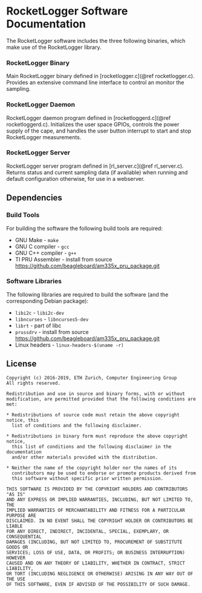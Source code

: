 # RocketLogger Software Documentation

The RocketLogger software includes the three following binaries, which make use of the RocketLogger library.


### RocketLogger Binary

Main RocketLogger binary defined in [rocketlogger.c](@ref rocketlogger.c). Provides an extensive command line interface to control an monitor the sampling.


### RocketLogger Daemon

RocketLogger daemon program defined in [rocketloggerd.c](@ref rocketloggerd.c). Initializes the user space GPIOs, controls the power supply of the cape, and handles the user button interrupt to start and stop RocketLogger measurements.


### RocketLogger Server

RocketLogger server program defined in [rl_server.c](@ref rl_server.c). Returns status and current sampling data (if available) when running and default configuration otherwise, for use in a webserver.


## Dependencies

### Build Tools

For building the software the following build tools are required:

- GNU Make - `make`
- GNU C compiler - `gcc`
- GNU C++ compiler - `g++`
- TI PRU Assembler - install from source <https://github.com/beagleboard/am335x_pru_package.git>


### Software Libraries

The following libraries are required to build the software (and the corresponding Debian package):

- `libi2c` - `libi2c-dev` 
- `libncurses` - `libncurses5-dev`
- `librt` - part of libc
- `prussdrv` - install from source <https://github.com/beagleboard/am335x_pru_package.git>
- Linux headers - `linux-headers-$(uname -r)`


## License

```
Copyright (c) 2016-2019, ETH Zurich, Computer Engineering Group
All rights reserved.

Redistribution and use in source and binary forms, with or without
modification, are permitted provided that the following conditions are met:

* Redistributions of source code must retain the above copyright notice, this
  list of conditions and the following disclaimer.

* Redistributions in binary form must reproduce the above copyright notice,
  this list of conditions and the following disclaimer in the documentation
  and/or other materials provided with the distribution.

* Neither the name of the copyright holder nor the names of its
  contributors may be used to endorse or promote products derived from
  this software without specific prior written permission.

THIS SOFTWARE IS PROVIDED BY THE COPYRIGHT HOLDERS AND CONTRIBUTORS "AS IS"
AND ANY EXPRESS OR IMPLIED WARRANTIES, INCLUDING, BUT NOT LIMITED TO, THE
IMPLIED WARRANTIES OF MERCHANTABILITY AND FITNESS FOR A PARTICULAR PURPOSE ARE
DISCLAIMED. IN NO EVENT SHALL THE COPYRIGHT HOLDER OR CONTRIBUTORS BE LIABLE
FOR ANY DIRECT, INDIRECT, INCIDENTAL, SPECIAL, EXEMPLARY, OR CONSEQUENTIAL
DAMAGES (INCLUDING, BUT NOT LIMITED TO, PROCUREMENT OF SUBSTITUTE GOODS OR
SERVICES; LOSS OF USE, DATA, OR PROFITS; OR BUSINESS INTERRUPTION) HOWEVER
CAUSED AND ON ANY THEORY OF LIABILITY, WHETHER IN CONTRACT, STRICT LIABILITY,
OR TORT (INCLUDING NEGLIGENCE OR OTHERWISE) ARISING IN ANY WAY OUT OF THE USE
OF THIS SOFTWARE, EVEN IF ADVISED OF THE POSSIBILITY OF SUCH DAMAGE.
```
